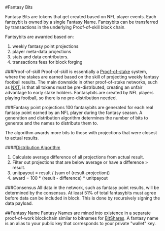 #Fantasy Bits

Fantasy Bits are tokens that get created based on NFL player events.  Each fantsybit is owned by a single Fantasy Name. Fantsybits can be transferred by transactions in the underlying Proof-of-skill block chain.    

Fantsybits are awarded based on:

1. weekly fantasy point projections 
2. player meta-data projections
3. stats and data contributors.
4. transactions fees for block forging

###Proof-of-skill
Proof-of-skill is essentially a [Proof-of-stake](http://en.wikipedia.org/wiki/Proof-of-stake) system, where the stakes are earned based on the skill of projecting weekly fantasy football results. The main downside in other proof-of-stake networks, such as [NXT](http://wiki.nxtcrypto.org/wiki/Whitepaper:Nxt#Proof-of-Stake), is that all tokens must be pre-distributed, creating an unfair advantage to early stake holders. Fantasybits are created by NFL players playing football, so there is no pre-distribution needed.  


###Fantasy point projections
100 fantasybits are generated for each real fantasy point earned by an NFL player during the fantasy season. A generation and distribution algorithm determines the number of bits to generate and the names to distribute them to.

The algorithm awards more bits to those with projections that were closest to actual results. 

####[Distribution Algorithm](https://github.com/jaybny/fantasybit/blob/master/src/DistributionAlgo.cpp) 
1. Calculate average difference of all projections from actual result. 
2. Filter out projections that are below average or have a difference > result.
3. unitpayout = result / (sum of (result-projection))
4. award = 100 * (result - difference) * unitpayout 

###Consensus 
All data in the network, such as fantasy point results, will be determined by the consensus. At least 51% of total fantasybits must agree before data can be included in block. This is done by recursively signing the data payload. 

##Fantasy Name
Fantasy Names are mined into existence in a separate proof-of-work blockchain similar to bitnames for [BitShares](https://github.com/InvictusInnovations/BitShares). A fantasy name is an alias to your public key that corresponds to your private "wallet" key. 


